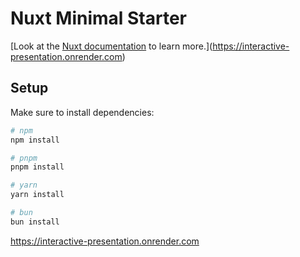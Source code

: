 # Nuxt Minimal Starter

[Look at the [Nuxt documentation](https://nuxt.com/docs/getting-started/introduction) to learn more.](https://interactive-presentation.onrender.com)

## Setup

Make sure to install dependencies:

```bash
# npm
npm install

# pnpm
pnpm install

# yarn
yarn install

# bun
bun install
```

https://interactive-presentation.onrender.com
